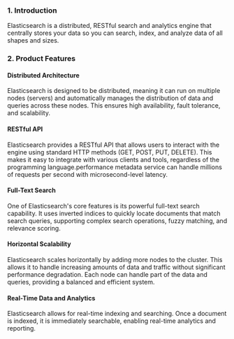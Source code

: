 ### 1. Introduction
Elasticsearch is a distributed, RESTful search and analytics engine that centrally stores your data so you can search, index, and analyze data of all shapes and sizes.

### 2. Product Features

#### Distributed Architecture
Elasticsearch is designed to be distributed, meaning it can run on multiple nodes (servers) and automatically manages the distribution of data and queries across these nodes. This ensures high availability, fault tolerance, and scalability.

#### RESTful API
Elasticsearch provides a RESTful API that allows users to interact with the engine using standard HTTP methods (GET, POST, PUT, DELETE). This makes it easy to integrate with various clients and tools, regardless of the programming language.performance metadata service can handle millions of requests per second with microsecond-level latency.

#### Full-Text Search
One of Elasticsearch's core features is its powerful full-text search capability. It uses inverted indices to quickly locate documents that match search queries, supporting complex search operations, fuzzy matching, and relevance scoring.

#### Horizontal Scalability
Elasticsearch scales horizontally by adding more nodes to the cluster. This allows it to handle increasing amounts of data and traffic without significant performance degradation. Each node can handle part of the data and queries, providing a balanced and efficient system.

#### Real-Time Data and Analytics
Elasticsearch allows for real-time indexing and searching. Once a document is indexed, it is immediately searchable, enabling real-time analytics and reporting.